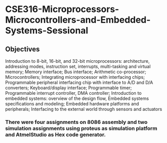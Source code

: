 # CSE316-Microprocessors-Microcontrollers-and-Embedded-Systems-Sessional
## Objectives
Introduction to 8-bit, 16-bit, and 32-bit microprocessors: architecture, addressing modes, instruction set, interrupts, multi-tasking and virtual memory; Memory interface; Bus interface; Arithmetic co-processor; Microcontrollers; Integrating microprocessor with interfacing chips; Programmable peripheral interfacing chip with interface to A/D and D/A converters; Keyboard/display interface; Programmable timer; Programmable interrupt controller, DMA controller; Introduction to embedded systems: overview of the design flow, Embedded systems specifications and modeling; Embedded hardware platforms and peripherals; Interfacing to the external world through sensors and actuators

### There were four assignments on 8086 assembly and two simulation assignments using proteus as simulation platform and AtmelStudio as Hex code generator.
